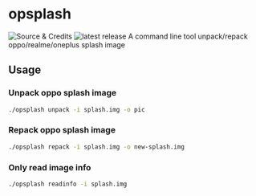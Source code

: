 # opsplash
![Source & Credits](https://shields.io/github/v/affggh/opsplash)
![latest release](https://shields.io/github/v/affggh/opsplash/releases/)
A command line tool unpack/repack oppo/realme/oneplus splash image






## Usage
### Unpack oppo splash image    
``` sh
./opsplash unpack -i splash.img -o pic
```
    
### Repack oppo splash image
``` sh
./opsplash repack -i splash.img -o new-splash.img
```

### Only read image info
``` sh
./opsplash readinfo -i splash.img
```
